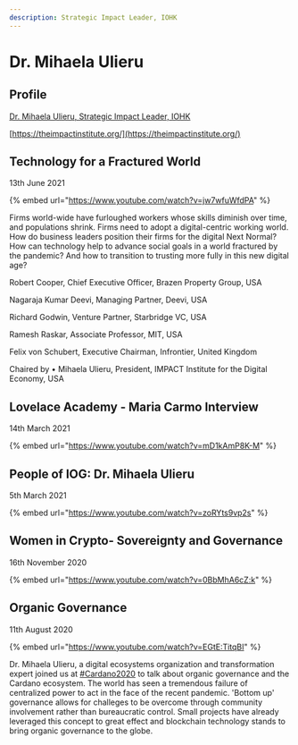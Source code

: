 ```yaml
---
description: Strategic Impact Leader, IOHK
---
```


# Dr. Mihaela Ulieru

## Profile

[Dr. Mihaela Ulieru, Strategic Impact Leader, IOHK](https://iohk.io/en/team/mihaela-ulieru)

[https://theimpactinstitute.org/](https://theimpactinstitute.org/)

## Technology for a Fractured World

13th June 2021

{% embed url="https://www.youtube.com/watch?v=jw7wfuWfdPA" %}

Firms world-wide have furloughed workers whose skills diminish over time, and populations shrink. Firms need to adopt a digital-centric working world. How do business leaders position their firms for the digital Next Normal? How can technology help to advance social goals in a world fractured by the pandemic? And how to transition to trusting more fully in this new digital age?

Robert Cooper, Chief Executive Officer, Brazen Property Group, USA

Nagaraja Kumar Deevi, Managing Partner, Deevi, USA

Richard Godwin, Venture Partner, Starbridge VC, USA

Ramesh Raskar, Associate Professor, MIT, USA

Felix von Schubert, Executive Chairman, Infrontier, United Kingdom

Chaired by • Mihaela Ulieru, President, IMPACT Institute for the Digital Economy, USA

## Lovelace Academy - Maria Carmo Interview

14th March 2021

{% embed url="https://www.youtube.com/watch?v=mD1kAmP8K-M" %}

## People of IOG: Dr. Mihaela Ulieru

5th March 2021

{% embed url="https://www.youtube.com/watch?v=zoRYts9vp2s" %}

## Women in Crypto- Sovereignty and Governance

16th November 2020

{% embed url="https://www.youtube.com/watch?v=0BbMhA6cZ:k" %}

## Organic Governance

11th August 2020

{% embed url="https://www.youtube.com/watch?v=EGtE:TitqBI" %}

Dr. Mihaela Ulieru, a digital ecosystems organization and transformation expert joined us at [#Cardano2020](https://www.youtube.com/hashtag/cardano2020) to talk about organic governance and the Cardano ecosystem. The world has seen a tremendous failure of centralized power to act in the face of the recent pandemic. 'Bottom up' governance allows for challeges to be overcome through community involvement rather than bureaucratic control. Small projects have already leveraged this concept to great effect and blockchain technology stands to bring organic governance to the globe.
